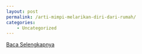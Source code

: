 ```yaml
---
layout: post
permalink: /arti-mimpi-melarikan-diri-dari-rumah/
categories:
    - Uncategorized
---
```


[Baca Selengkapnya](/09)